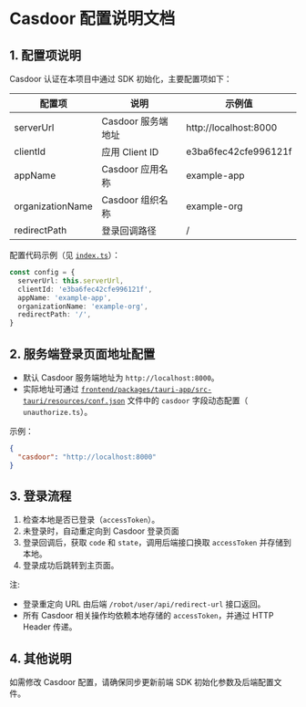 # Casdoor 配置说明文档

## 1. 配置项说明

Casdoor 认证在本项目中通过 SDK 初始化，主要配置项如下：

| 配置项           | 说明               | 示例值                |
| ---------------- | ------------------ | --------------------- |
| serverUrl        | Casdoor 服务端地址 | http://localhost:8000 |
| clientId         | 应用 Client ID     | e3ba6fec42cfe996121f  |
| appName          | Casdoor 应用名称   | example-app           |
| organizationName | Casdoor 组织名称   | example-org           |
| redirectPath     | 登录回调路径       | /                     |

配置代码示例（见 [`index.ts`](../packages/web-app/src/auth/casdoorAuth/index.ts)）：

```typescript
const config = {
  serverUrl: this.serverUrl,
  clientId: 'e3ba6fec42cfe996121f',
  appName: 'example-app',
  organizationName: 'example-org',
  redirectPath: '/',
}
```

## 2. 服务端登录页面地址配置

- 默认 Casdoor 服务端地址为 `http://localhost:8000`。
- 实际地址可通过 [`frontend/packages/tauri-app/src-tauri/resources/conf.json`](../packages/tauri-app/src-tauri/resources/conf.json) 文件中的 `casdoor` 字段动态配置（ `unauthorize.ts`）。

示例：

```json
{
  "casdoor": "http://localhost:8000"
}
```

## 3. 登录流程

1. 检查本地是否已登录（`accessToken`）。
2. 未登录时，自动重定向到 Casdoor 登录页面
3. 登录回调后，获取 `code` 和 `state`，调用后端接口换取 `accessToken` 并存储到本地。
4. 登录成功后跳转到主页面。

注:

- 登录重定向 URL 由后端 `/robot/user/api/redirect-url` 接口返回。
- 所有 Casdoor 相关操作均依赖本地存储的 `accessToken`，并通过 HTTP Header 传递。

## 4. 其他说明

如需修改 Casdoor 配置，请确保同步更新前端 SDK 初始化参数及后端配置文件。
